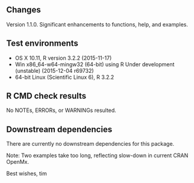 ## Changes
Version 1.1.0.
Significant enhancements to functions, help, and examples.

## Test environments
* OS X 10.11, R version 3.2.2 (2015-11-17)
* Win x86_64-w64-mingw32 (64-bit) using R Under development (unstable) (2015-12-04 r69732)
* 64-bit Linux (Scientific Linux 6), R 3.2.2

## R CMD check results

No NOTEs, ERRORs, or WARNINGs resulted.
 
## Downstream dependencies

There are currently no downstream dependencies for this package.

Note: Two examples take too long, reflecting slow-down in current CRAN OpenMx.

Best wishes, tim